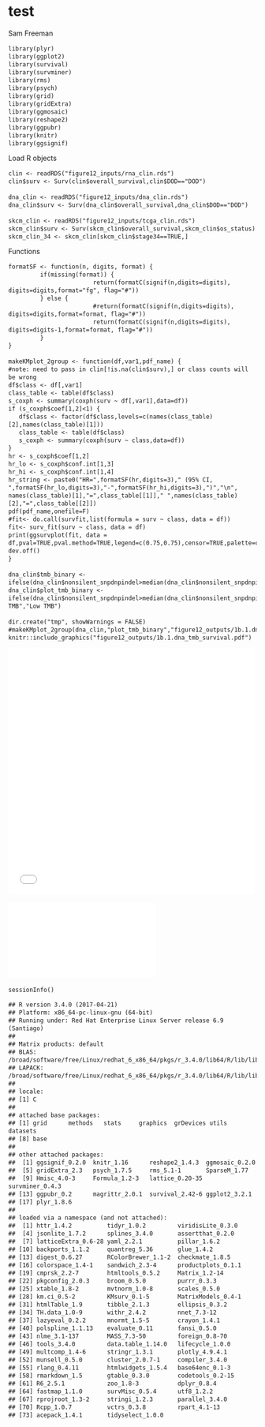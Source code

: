 test
================
Sam Freeman

``` {.r}
library(plyr)
library(ggplot2)
library(survival)
library(survminer)
library(rms)
library(psych)
library(grid)
library(gridExtra)
library(ggmosaic)
library(reshape2)
library(ggpubr)
library(knitr)
library(ggsignif)
```

Load R objects

``` {.r}
clin <- readRDS("figure12_inputs/rna_clin.rds")
clin$surv <- Surv(clin$overall_survival,clin$DOD=="DOD")

dna_clin <- readRDS("figure12_inputs/dna_clin.rds")
dna_clin$surv <- Surv(dna_clin$overall_survival,dna_clin$DOD=="DOD")

skcm_clin <- readRDS("figure12_inputs/tcga_clin.rds")
skcm_clin$surv <- Surv(skcm_clin$overall_survival,skcm_clin$os_status)
skcm_clin_34 <- skcm_clin[skcm_clin$stage34==TRUE,]
```

Functions

``` {.r}
formatSF <- function(n, digits, format) {
         if(missing(format)) {
                        return(formatC(signif(n,digits=digits), digits=digits,format="fg", flag="#"))
         } else {
                        #return(formatC(signif(n,digits=digits), digits=digits,format=format, flag="#"))
                        return(formatC(signif(n,digits=digits), digits=digits-1,format=format, flag="#"))
         }
}

makeKMplot_2group <- function(df,var1,pdf_name) {
#note: need to pass in clin[!is.na(clin$surv),] or class counts will be wrong
df$class <- df[,var1]
class_table <- table(df$class)
s_coxph <- summary(coxph(surv ~ df[,var1],data=df))
if (s_coxph$coef[1,2]<1) {
   df$class <- factor(df$class,levels=c(names(class_table)[2],names(class_table)[1]))
   class_table <- table(df$class)
   s_coxph <- summary(coxph(surv ~ class,data=df))
}
hr <- s_coxph$coef[1,2]
hr_lo <- s_coxph$conf.int[1,3]
hr_hi <- s_coxph$conf.int[1,4]
hr_string <- paste0("HR=",formatSF(hr,digits=3)," (95% CI, ",formatSF(hr_lo,digits=3),"-",formatSF(hr_hi,digits=3),")","\n",
names(class_table)[1],"=",class_table[[1]]," ",names(class_table)[2],"=",class_table[[2]])
pdf(pdf_name,onefile=F)
#fit<- do.call(survfit,list(formula = surv ~ class, data = df))
fit<- surv_fit(surv ~ class, data = df)
print(ggsurvplot(fit, data = df,pval=TRUE,pval.method=TRUE,legend=c(0.75,0.75),censor=TRUE,palette=c("blue","red"),title=hr_string))
dev.off()
}

dna_clin$tmb_binary <- ifelse(dna_clin$nonsilent_snpdnpindel>median(dna_clin$nonsilent_snpdnpindel),"high_tmb","low_tmb")
dna_clin$plot_tmb_binary <- ifelse(dna_clin$nonsilent_snpdnpindel>median(dna_clin$nonsilent_snpdnpindel),"High TMB","Low TMB")

dir.create("tmp", showWarnings = FALSE)
#makeKMplot_2group(dna_clin,"plot_tmb_binary","figure12_outputs/1b.1.dna_tmb_survival.pdf")
knitr::include_graphics("figure12_outputs/1b.1.dna_tmb_survival.pdf")
```

<embed src="figure12_outputs/1b.1.dna_tmb_survival.pdf" width="500" height="500" type="application/pdf" />

![](figure12_outputs/1b.1.dna_tmb_survival.pdf)

``` {.r}
sessionInfo()
```

    ## R version 3.4.0 (2017-04-21)
    ## Platform: x86_64-pc-linux-gnu (64-bit)
    ## Running under: Red Hat Enterprise Linux Server release 6.9 (Santiago)
    ## 
    ## Matrix products: default
    ## BLAS: /broad/software/free/Linux/redhat_6_x86_64/pkgs/r_3.4.0/lib64/R/lib/libRblas.so
    ## LAPACK: /broad/software/free/Linux/redhat_6_x86_64/pkgs/r_3.4.0/lib64/R/lib/libRlapack.so
    ## 
    ## locale:
    ## [1] C
    ## 
    ## attached base packages:
    ## [1] grid      methods   stats     graphics  grDevices utils     datasets 
    ## [8] base     
    ## 
    ## other attached packages:
    ##  [1] ggsignif_0.2.0  knitr_1.16      reshape2_1.4.3  ggmosaic_0.2.0 
    ##  [5] gridExtra_2.3   psych_1.7.5     rms_5.1-1       SparseM_1.77   
    ##  [9] Hmisc_4.0-3     Formula_1.2-3   lattice_0.20-35 survminer_0.4.3
    ## [13] ggpubr_0.2      magrittr_2.0.1  survival_2.42-6 ggplot2_3.2.1  
    ## [17] plyr_1.8.6     
    ## 
    ## loaded via a namespace (and not attached):
    ##  [1] httr_1.4.2          tidyr_1.0.2         viridisLite_0.3.0  
    ##  [4] jsonlite_1.7.2      splines_3.4.0       assertthat_0.2.0   
    ##  [7] latticeExtra_0.6-28 yaml_2.2.1          pillar_1.6.2       
    ## [10] backports_1.1.2     quantreg_5.36       glue_1.4.2         
    ## [13] digest_0.6.27       RColorBrewer_1.1-2  checkmate_1.8.5    
    ## [16] colorspace_1.4-1    sandwich_2.3-4      productplots_0.1.1 
    ## [19] cmprsk_2.2-7        htmltools_0.5.2     Matrix_1.2-14      
    ## [22] pkgconfig_2.0.3     broom_0.5.0         purrr_0.3.3        
    ## [25] xtable_1.8-2        mvtnorm_1.0-8       scales_0.5.0       
    ## [28] km.ci_0.5-2         KMsurv_0.1-5        MatrixModels_0.4-1 
    ## [31] htmlTable_1.9       tibble_2.1.3        ellipsis_0.3.2     
    ## [34] TH.data_1.0-9       withr_2.4.2         nnet_7.3-12        
    ## [37] lazyeval_0.2.2      mnormt_1.5-5        crayon_1.4.1       
    ## [40] polspline_1.1.13    evaluate_0.11       fansi_0.5.0        
    ## [43] nlme_3.1-137        MASS_7.3-50         foreign_0.8-70     
    ## [46] tools_3.4.0         data.table_1.14.0   lifecycle_1.0.0    
    ## [49] multcomp_1.4-6      stringr_1.3.1       plotly_4.9.4.1     
    ## [52] munsell_0.5.0       cluster_2.0.7-1     compiler_3.4.0     
    ## [55] rlang_0.4.11        htmlwidgets_1.5.4   base64enc_0.1-3    
    ## [58] rmarkdown_1.5       gtable_0.3.0        codetools_0.2-15   
    ## [61] R6_2.5.1            zoo_1.8-3           dplyr_0.8.4        
    ## [64] fastmap_1.1.0       survMisc_0.5.4      utf8_1.2.2         
    ## [67] rprojroot_1.3-2     stringi_1.2.3       parallel_3.4.0     
    ## [70] Rcpp_1.0.7          vctrs_0.3.8         rpart_4.1-13       
    ## [73] acepack_1.4.1       tidyselect_1.0.0
